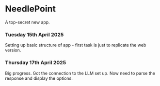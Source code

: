 # NeedlePoint

A top-secret new app.

### Tuesday 15th April 2025

Setting up basic structure of app - first task is just to replicate the web version.

### Thursday 17th April 2025

Big progress. Got the connection to the LLM set up. Now need to parse the response and display the options.
